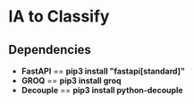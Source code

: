 # IA to Classify

## Dependencies

- **FastAPI** == **pip3 install "fastapi[standard]"**
- **GROQ** == **pip3 install groq**
- **Decouple** == **pip3 install python-decouple**
